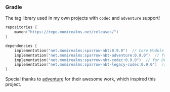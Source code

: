 ### Gradle

The tag library used in my own projects with `codec` and `adventure` support!


```kotlin
repositories {
    maven("https://repo.momirealms.net/releases/")
}
```
```kotlin
dependencies {
    implementation("net.momirealms:sparrow-nbt:0.9.0")  // Core Module
    implementation("net.momirealms:sparrow-nbt-adventure:0.9.0")  // for adventure component support
    implementation("net.momirealms:sparrow-nbt-codec:0.9.0")  // for DFU 8.0+
    implementation("net.momirealms:sparrow-nbt-legacy-codec:0.9.0")  // for DFU 6.0+
}
```
Special thanks to [adventure](https://github.com/KyoriPowered/adventure) for their awesome work, which inspired this project.
